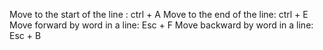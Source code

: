 Move to the start of the line : ctrl + A
Move to the end of the line: ctrl + E
Move forward by word in a line: Esc + F
Move backward by word in a line: Esc + B

